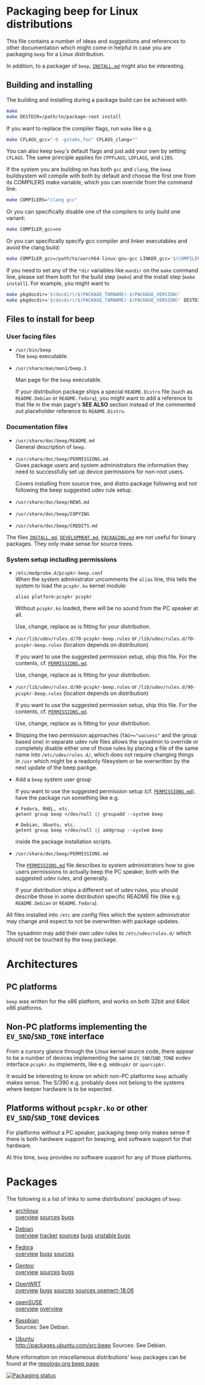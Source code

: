 Packaging beep for Linux distributions
======================================

This file contains a number of ideas and suggestions and references to
other documentation which might come in helpful in case you are
packaging `beep` for a Linux distribution.

In addition, to a packager of `beep`, [`INSTALL.md`](INSTALL.md) might
also be interesting.


Building and installing
-----------------------

The building and installing during a package build can be achieved with

```sh
make
make DESTDIR=/path/to/package-root install
```

If you want to replace the compiler flags, run `make` like e.g.

```sh
make CFLAGS_gcc="-O -gstabs,foo" CFLAGS_clang=""
```

You can also keep `beep`'s default flags and just add your own by setting
`CFLAGS`. The same principle applies for `CPPFLAGS`, `LDFLAGS`, and
`LIBS`.

If the system you are building on has both `gcc` and `clang`, the
`beep` buildsystem will compile with both by default and choose the
first one from its COMPILERS make variable, which you can override
from the command line.

```sh
make COMPILERS="clang gcc"
```

Or you can specifically disable one of the compilers to only build one
variant:

```sh
make COMPILER_gcc=no
```

Or you can specifically specify gcc compiler and linker executables
and avoid the clang build:

```sh
make COMPILER_gcc=/path/to/aarch64-linux-gnu-gcc LINKER_gcc='$(COMPILER_gcc)' COMPILER_clang=no
```

If you need to set any of the `*dir` variables like `mandir` on the
`make` command line, please set them both for the build step (`make`)
and the install step (`make install`). For example, you might want to

```sh
make pkgdocdir='$(docdir)/$(PACKAGE_TARNAME)-$(PACKAGE_VERSION)'
make pkgdocdir='$(docdir)/$(PACKAGE_TARNAME)-$(PACKAGE_VERSION)' DESTDIR=/path/to/package-root install
```


Files to install for beep
-------------------------

### User facing files

  * `/usr/bin/beep`  
    The `beep` executable.

  * `/usr/share/man/man1/beep.1`  

    Man page for the `beep` executable.

    If your distribution package ships a special `README.Distro` file
    (such as `README.Debian` or `README.fedora`), you might want to
    add a reference to that file in the man page's __SEE ALSO__
    section instead of the commented out placeholder reference to
    `README.Distro`.

### Documentation files

  * `/usr/share/doc/beep/README.md`  
    General description of `beep`.

  * `/usr/share/doc/beep/PERMISSIONS.md`  
    Gives package users and system administrators the information they
    need to successfully set up device permissions for non-root users.

    Covers installing from source tree, and distro package following
    and not following the beep suggested udev rule setup.

  * `/usr/share/doc/beep/NEWS.md`  

  * `/usr/share/doc/beep/COPYING`  

  * `/usr/share/doc/beep/CREDITS.md`  

The files [`INSTALL.md`](INSTALL.md),
[`DEVELOPMENT.md`](DEVELOPMENT.md), [`PACKAGING.md`](PACKAGING.md) are
not useful for binary packages.  They only make sense for source
trees.


### System setup including permissions

  * `/etc/modprobe.d/pcspkr-beep.conf`  
    When the system administrator uncomments the `alias` line, this
    tells the system to load the `pcspkr.ko` kernel module:

        alias platform:pcspkr pcspkr

    Without `pcspkr.ko` loaded, there will be no sound from the PC
    speaker at all.

    Use, change, replace as is fitting for your distribution.

  * `/usr/lib/udev/rules.d/70-pcspkr-beep.rules` or `/lib/udev/rules.d/70-pcspkr-beep.rules` (location depends on distribution)  

    If you want to use the suggested permission setup, ship this
    file. For the contents, cf. [`PERMISSIONS.md`](PERMISSIONS.md).

    Use, change, replace as is fitting for your distribution.

  * `/usr/lib/udev/rules.d/90-pcspkr-beep.rules` or `/lib/udev/rules.d/90-pcspkr-beep.rules` (location depends on distribution)  

    If you want to use the suggested permission setup, ship this
    file. For the contents, cf. [`PERMISSIONS.md`](PERMISSIONS.md).

    Use, change, replace as is fitting for your distribution.

  * Shipping the two permission approaches (`TAG+="uaccess"` and the
    group based one) in separate udev rule files allows the sysadmin
    to override or completely disable either one of those rules by
    placing a file of the same name into `/etc/udev/rules.d/`, which
    does not require changing things in `/usr` which might be a
    readonly filesystem or be overwritten by the next update of the
    beep packge.

  * Add a `beep` system user group  

    If you want to use the suggested permission setup
    (cf. [`PERMISSIONS.md`](PERMISSIONS.md)), have the package run
    something like e.g.

        # Fedora, RHEL, etc.
        getent group beep >/dev/null || groupadd --system beep

        # Debian, Ubuntu, etc.
        getent group beep >/dev/null || addgroup --system beep

    inside the package installation scripts.

  * `/usr/share/doc/beep/PERMISSIONS.md`  

    The [`PERMISSIONS.md`](PERMISSIONS.md) file describes to system
    administrators how to give users permissions to actually beep the
    PC speaker, both with the suggested udev rules, and generally.

    If your distribution ships a different set of udev rules, you
    should describe those in some distribution specific README file
    (like e.g. `README.Debian` or `README.fedora`).

All files installed into `/etc` are config files which the system
administrator may change and expect to not be overwritten with
package updates.

The sysadmin may add their own udev rules to `/etc/udev/rules.d/`
which should not be touched by the `beep` package.


Architectures
=============

PC platforms
------------

`beep` was written for the x86 platform, and works on both 32bit
and 64bit x86 platforms.


Non-PC platforms implementing the `EV_SND`/`SND_TONE` interface
---------------------------------------------------------------

From a cursory glance through the Linux kernel source code, there
appear to be a number of devices implementing the same
`EV_SND`/`SND_TONE` evdev interface `pcspkr.ko` implements, like
e.g. `m68kspkr` or `sparcspkr`.

It would be interesting to know on which non-PC platforms `beep`
actually makes sense.  The S/390 e.g. probably does not belong to
the systems where beeper hardware is to be expected.


Platforms without `pcspkr.ko` or other `EV_SND`/`SND_TONE` devices
------------------------------------------------------------------

For platforms *without* a PC speaker, packaging beep only makes sense
if there is both hardware support for beeping, and software support
for that hardware.

At this time, `beep` provides no software support for any of those
platforms.


Packages
========

The following is a list of links to some distributions' packages of
`beep`:

  * [archlinux](https://www.archlinux.org/)  
    [overview](https://www.archlinux.org/packages/extra/x86_64/beep/)
    [sources](https://git.archlinux.org/svntogit/packages.git/tree/trunk?h=packages/beep)
    [bugs](https://bugs.archlinux.org/?project=1&string=beep)

  * [Debian](https://www.debian.org/)  
    [overview](https://packages.debian.org/search?keywords=beep)
    [tracker](https://tracker.debian.org/pkg/beep)
    [sources](https://sources.debian.org/src/beep/)
    [bugs](https://bugs.debian.org/cgi-bin/pkgreport.cgi?package=beep)
    [unstable bugs](https://bugs.debian.org/cgi-bin/pkgreport.cgi?dist=unstable;package=beep)

  * [Fedora](https://getfedora.org/)  
    [overview](https://apps.fedoraproject.org/packages/beep)
    [bugs](https://apps.fedoraproject.org/packages/beep/bugs/)
    [sources](https://src.fedoraproject.org/rpms/beep)

  * [Gentoo](https://www.gentoo.org/)  
    [overview](https://packages.gentoo.org/packages/app-misc/beep)
    [sources](https://gitweb.gentoo.org/repo/gentoo.git/tree/app-misc/beep)
    [bugs](https://bugs.gentoo.org/buglist.cgi?quicksearch=app-misc%2Fbeep)

  * [OpenWRT](https://openwrt.org/)  
    [overview](https://openwrt.org/packages/pkgdata/beep)
    [bugs](https://github.com/openwrt/packages/issues?utf8=%E2%9C%93&q=is%3Aissue+is%3Aopen+beep)
    [sources](https://github.com/openwrt/packages/tree/master/utils/beep)
    [sources openwrt-18.06](https://github.com/openwrt/packages/tree/openwrt-18.06/utils/beep)

  * [openSUSE](https://www.opensuse.org/)  
    [overview](https://software.opensuse.org/package/beep)
    [overview](https://build.opensuse.org/package/show/home%3AChristianMauderer%3Aopensuse-installations/beep)

  * [Raspbian](https://www.raspbian.org/)  
    Sources: See Debian.

  * [Ubuntu](https://www.ubuntu.com/)  
    http://packages.ubuntu.com/src:beep
    Sources: See Debian.

More information on miscellaneous distributions' `beep` packages can be found
at the [repology.org beep page](https://repology.org/project/beep/packages).

[![Packaging status](https://repology.org/badge/vertical-allrepos/beep.svg?columns=2&minversion=1.4.2)](https://repology.org/project/beep/versions)
